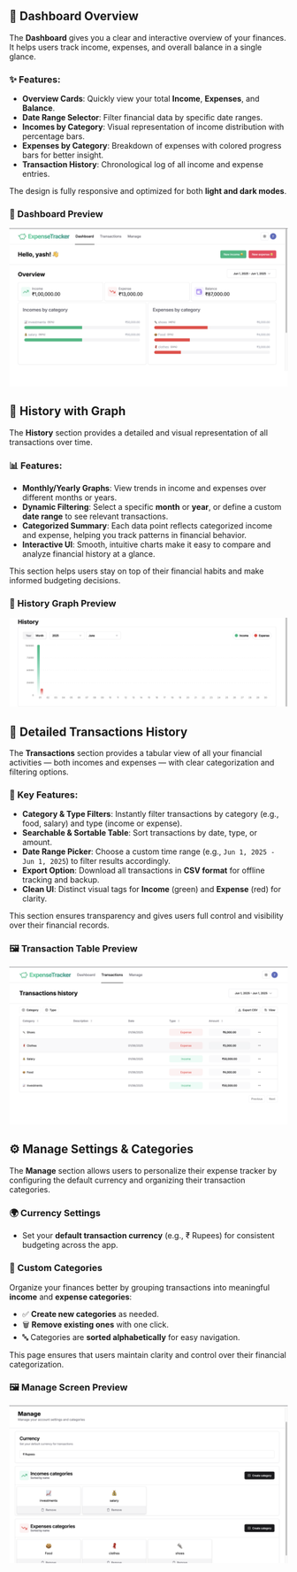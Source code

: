 ## 🧾 Dashboard Overview

The **Dashboard** gives you a clear and interactive overview of your finances. It helps users track income, expenses, and overall balance in a single glance.

### ✨ Features:
- **Overview Cards**: Quickly view your total **Income**, **Expenses**, and **Balance**.
- **Date Range Selector**: Filter financial data by specific date ranges.
- **Incomes by Category**: Visual representation of income distribution with percentage bars.
- **Expenses by Category**: Breakdown of expenses with colored progress bars for better insight.
- **Transaction History**: Chronological log of all income and expense entries.

The design is fully responsive and optimized for both **light and dark modes**.

### 📸 Dashboard Preview

![budget_tracker_thumbnail](./images/img1.png)
## 📅 History with Graph

The **History** section provides a detailed and visual representation of all transactions over time.

### 📊 Features:
- **Monthly/Yearly Graphs**: View trends in income and expenses over different months or years.
- **Dynamic Filtering**: Select a specific **month** or **year**, or define a custom **date range** to see relevant transactions.
- **Categorized Summary**: Each data point reflects categorized income and expense, helping you track patterns in financial behavior.
- **Interactive UI**: Smooth, intuitive charts make it easy to compare and analyze financial history at a glance.

This section helps users stay on top of their financial habits and make informed budgeting decisions.

### 📸 History Graph Preview

![history_graph_preview](./images/img2.png)
## 🧾 Detailed Transactions History

The **Transactions** section provides a tabular view of all your financial activities — both incomes and expenses — with clear categorization and filtering options.

### 📌 Key Features:
- **Category & Type Filters**: Instantly filter transactions by category (e.g., food, salary) and type (income or expense).
- **Searchable & Sortable Table**: Sort transactions by date, type, or amount.
- **Date Range Picker**: Choose a custom time range (e.g., `Jun 1, 2025 - Jun 1, 2025`) to filter results accordingly.
- **Export Option**: Download all transactions in **CSV format** for offline tracking and backup.
- **Clean UI**: Distinct visual tags for **Income** (green) and **Expense** (red) for clarity.

This section ensures transparency and gives users full control and visibility over their financial records.

### 🖼️ Transaction Table Preview

![transaction_table](./images/img3.png)

## ⚙️ Manage Settings & Categories

The **Manage** section allows users to personalize their expense tracker by configuring the default currency and organizing their transaction categories.

### 🌍 Currency Settings
- Set your **default transaction currency** (e.g., ₹ Rupees) for consistent budgeting across the app.

### 🧩 Custom Categories
Organize your finances better by grouping transactions into meaningful **income** and **expense categories**:
- ✅ **Create new categories** as needed.
- 🗑️ **Remove existing ones** with one click.
- 🔤 Categories are **sorted alphabetically** for easy navigation.

This page ensures that users maintain clarity and control over their financial categorization.

### 🖼️ Manage Screen Preview

![manage_categories](./images/img4.png)